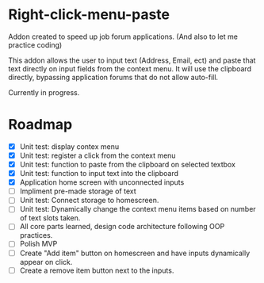 # Right-click-menu-paste
Addon created to speed up job forum applications. 
(And also to let me practice coding)

This addon allows the user to input text (Address, Email, ect) and paste that text directly on input fields from the context menu. It will use the clipboard directly, bypassing application forums that do not allow auto-fill.

Currently in progress.

# Roadmap 

- [x] Unit test: display contex menu
- [X] Unit test: register a click from the context menu
- [X] Unit test: function to paste from the clipboard on selected textbox
- [X] Unit test: function to input text into the clipboard
- [X] Application home screen with unconnected inputs
- [ ] Impliment pre-made storage of text
- [ ] Unit test: Connect storage to homescreen.
- [ ] Unit test: Dynamically change the context menu items based on number of text slots taken. 
- [ ] All core parts learned, design code architecture following OOP practices. 
- [ ] Polish MVP
- [ ] Create "Add item" button on homescreen and have inputs dynamically appear on click.
- [ ] Create a remove item button next to the inputs. 
